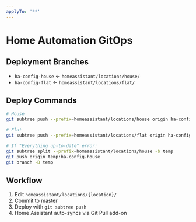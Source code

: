 ```yaml
---
applyTo: '**'
---
```


# Home Automation GitOps

## Deployment Branches
- `ha-config-house` ← `homeassistant/locations/house/`
- `ha-config-flat` ← `homeassistant/locations/flat/`

## Deploy Commands
```bash
# House
git subtree push --prefix=homeassistant/locations/house origin ha-config-house

# Flat  
git subtree push --prefix=homeassistant/locations/flat origin ha-config-flat

# If "Everything up-to-date" error:
git subtree split --prefix=homeassistant/locations/house -b temp
git push origin temp:ha-config-house
git branch -D temp
```

## Workflow
1. Edit `homeassistant/locations/{location}/`
2. Commit to master
3. Deploy with `git subtree push`
4. Home Assistant auto-syncs via Git Pull add-on